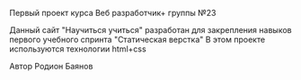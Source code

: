 Первый проект курса Веб разработчик+ группы №23



Данный сайт "Научиться учиться" разработан для закрепления навыков первого учебного спринта "Статическая верстка"
В этом проекте используются технологии html+css 



Автор Родион Баянов
